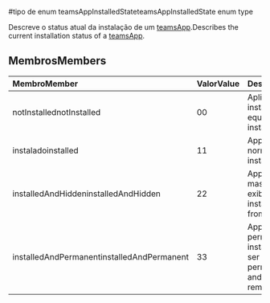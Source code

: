 #<a name="teamsappinstalledstate-enum-type"></a><span data-ttu-id="da91c-101">tipo de enum teamsAppInstalledState</span><span class="sxs-lookup"><span data-stu-id="da91c-101">teamsAppInstalledState enum type</span></span>



<span data-ttu-id="da91c-102">Descreve o status atual da instalação de um [teamsApp](teamsapp.md).</span><span class="sxs-lookup"><span data-stu-id="da91c-102">Describes the current installation status of a [teamsApp](teamsapp.md).</span></span>

## <a name="members"></a><span data-ttu-id="da91c-103">Membros</span><span class="sxs-lookup"><span data-stu-id="da91c-103">Members</span></span>

| <span data-ttu-id="da91c-104">Membro</span><span class="sxs-lookup"><span data-stu-id="da91c-104">Member</span></span> | <span data-ttu-id="da91c-105">Valor</span><span class="sxs-lookup"><span data-stu-id="da91c-105">Value</span></span>| <span data-ttu-id="da91c-106">Descrição</span><span class="sxs-lookup"><span data-stu-id="da91c-106">Description</span></span> |
|:---------------|:--------|:----------|
|<span data-ttu-id="da91c-107">notInstalled</span><span class="sxs-lookup"><span data-stu-id="da91c-107">notInstalled</span></span>|<span data-ttu-id="da91c-108">0</span><span class="sxs-lookup"><span data-stu-id="da91c-108">0</span></span>|<span data-ttu-id="da91c-109">Aplicativo não está instalado para a equipe.</span><span class="sxs-lookup"><span data-stu-id="da91c-109">App is not installed to team.</span></span>|
|<span data-ttu-id="da91c-110">instalado</span><span class="sxs-lookup"><span data-stu-id="da91c-110">installed</span></span>|<span data-ttu-id="da91c-111">1</span><span class="sxs-lookup"><span data-stu-id="da91c-111">1</span></span>|<span data-ttu-id="da91c-112">App é instalado normalmente.</span><span class="sxs-lookup"><span data-stu-id="da91c-112">App is installed normally.</span></span>|
|<span data-ttu-id="da91c-113">installedAndHidden</span><span class="sxs-lookup"><span data-stu-id="da91c-113">installedAndHidden</span></span>|<span data-ttu-id="da91c-114">2</span><span class="sxs-lookup"><span data-stu-id="da91c-114">2</span></span>|<span data-ttu-id="da91c-115">App está instalado, mas oculto da exibição.</span><span class="sxs-lookup"><span data-stu-id="da91c-115">App is installed but hidden from view.</span></span>|
|<span data-ttu-id="da91c-116">installedAndPermanent</span><span class="sxs-lookup"><span data-stu-id="da91c-116">installedAndPermanent</span></span>|<span data-ttu-id="da91c-117">3</span><span class="sxs-lookup"><span data-stu-id="da91c-117">3</span></span>|<span data-ttu-id="da91c-118">App permanentemente é instalado e não pode ser removido.</span><span class="sxs-lookup"><span data-stu-id="da91c-118">App is permanently installed and may not be removed.</span></span>|
